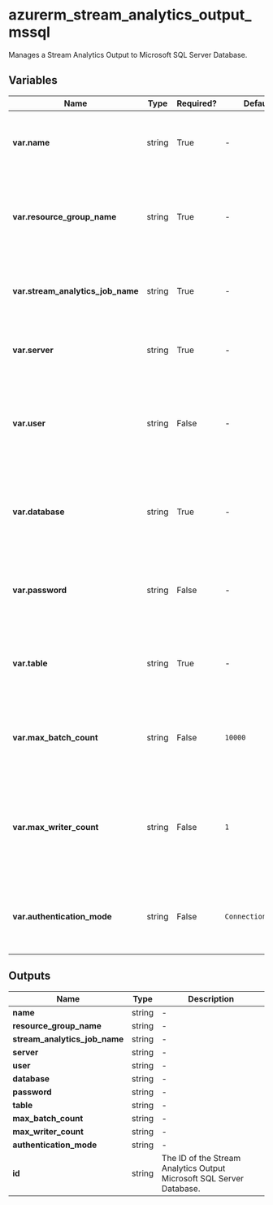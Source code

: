 # azurerm_stream_analytics_output_mssql

Manages a Stream Analytics Output to Microsoft SQL Server Database.

## Variables

| Name | Type | Required? |  Default  |  possible values |  Description |
| ---- | ---- | --------- |  ----------- | ----------- | ----------- |
| **var.name** | string | True | -  |  -  |  The name of the Stream Output. Changing this forces a new resource to be created. | 
| **var.resource_group_name** | string | True | -  |  -  |  The name of the Resource Group where the Stream Analytics Job exists. Changing this forces a new resource to be created. | 
| **var.stream_analytics_job_name** | string | True | -  |  -  |  The name of the Stream Analytics Job. Changing this forces a new resource to be created. | 
| **var.server** | string | True | -  |  -  |  The SQL server url. Changing this forces a new resource to be created. | 
| **var.user** | string | False | -  |  -  |  Username used to login to the Microsoft SQL Server. Changing this forces a new resource to be created. Required if `authentication_mode` is `ConnectionString`. | 
| **var.database** | string | True | -  |  -  |  The MS SQL database name where the reference table exists. Changing this forces a new resource to be created. | 
| **var.password** | string | False | -  |  -  |  Password used together with username, to login to the Microsoft SQL Server. Required if `authentication_mode` is `ConnectionString`. | 
| **var.table** | string | True | -  |  -  |  Table in the database that the output points to. Changing this forces a new resource to be created. | 
| **var.max_batch_count** | string | False | `10000`  |  `1`, `1073741824`  |  The max batch count to write to the SQL Database. Defaults to `10000`. Possible values are between `1` and `1073741824`. | 
| **var.max_writer_count** | string | False | `1`  |  `0`, `1`  |  The max writer count for the SQL Database. Defaults to `1`. Possible values are `0` which bases the writer count on the query partition and `1` which corresponds to a single writer. | 
| **var.authentication_mode** | string | False | `ConnectionString`  |  `Msi`, `ConnectionString`  |  The authentication mode for the Stream Output. Possible values are `Msi` and `ConnectionString`. Defaults to `ConnectionString`. | 



## Outputs

| Name | Type | Description |
| ---- | ---- | --------- | 
| **name** | string  | - | 
| **resource_group_name** | string  | - | 
| **stream_analytics_job_name** | string  | - | 
| **server** | string  | - | 
| **user** | string  | - | 
| **database** | string  | - | 
| **password** | string  | - | 
| **table** | string  | - | 
| **max_batch_count** | string  | - | 
| **max_writer_count** | string  | - | 
| **authentication_mode** | string  | - | 
| **id** | string  | The ID of the Stream Analytics Output Microsoft SQL Server Database. | 